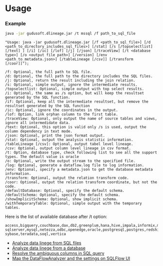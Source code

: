 # Usage

### Example

```bash
java -jar gudusoft.dlineage.jar /t mssql /f path_to_sql_file
```

```
"Usage: java -jar gudusoft.dlineage.jar [/f <path_to_sql_file>] [/d <path_to_directory_includes_sql_files>] [/stat] [/s [/topselectlist] [/text] ] [/i] [/ic] [/lof] [/j] [/json] [/traceView] [/t <database type>] [/o <output file path>] [/version] [/env <path_to_metadata.json>] [/tableLineage [/csv]] [/transform [/coor]]");

/f: Optional, the full path to SQL file.
/d: Optional, the full path to the directory includes the SQL files.
/j: Optional, return the result including the join relation.
/s: Optional, simple output, ignore the intermediate results.
/topselectlist: Optional, simple output with top select results.
/i: Optional, the same as /s option, but will keep the resultset generated by the SQL function.
/if: Optional, keep all the intermediate resultset, but remove the resultset generated by the SQL function
/ic: Optional, ignore the coordinates in the output.
/lof: Option, link orphan column to the first table.
/traceView: Optional, only output the name of source tables and views, ignore all intermedidate data.
/text: Optional, this option is valid only /s is used, output the column dependency in text mode.
/json: Optional, print the json format output.
/stat: Optional, output the analysis statistic information.
/tableLineage [/csv]: Optional, output tabel level lineage.
/csv: Optional, output column level lineage in csv format.
/t: Option, database type, check following list to see all the support types. The default value is oracle
/o: Optional, write the output stream to the specified file.
/log: Optional, generate a dataflow.log file to log information.
/env: Optional, specify a metadata.json to get the database metadata information.
/transform: Optional, output the relation transform code.
/coor: Optional, output the relation transform coordinate, but not the code.
/defaultDatabase: Optional, specify the default schema.
/defaultSchema: Optional, specify the default schema.
/showImplicitSchema: Optional, show implicit schema.
/withTemporaryTable: Optional, simple output with the temporary tables.
```

Here is the list of available database after /t option:

```
access,bigquery,couchbase,dax,db2,greenplum,hana,hive,impala,informix,mdx,mssql,
sqlserver,mysql,netezza,odbc,openedge,oracle,postgresql,postgres,redshift,snowflake,
sybase,teradata,soql,vertica
```

* [Analyze data linege from SQL files](analyze-data-linege-from-sql-files.md)
* [Analyze data linege from a database](analyze-data-linege-from-a-database.md)
* [Resolve the ambiguous columns in SQL query](resolve-the-ambiguous-columns-in-sql-query.md)
* [Map the DataFlowAnalyzer and the settings on SQLFlow UI](parameters-mapping-between-dataflowanalyzer-and-the-settings-in-sqlflow-ui.md)
